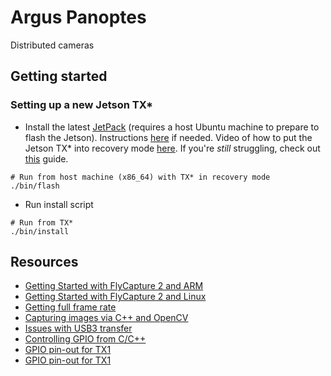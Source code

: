 # Argus Panoptes
Distributed cameras

## Getting started

### Setting up a new Jetson TX\*
- Install the latest [JetPack](https://developer.nvidia.com/embedded/jetpack) (requires a host Ubuntu machine to prepare to flash the Jetson). Instructions [here](http://docs.nvidia.com/jetpack-l4t/2_3/content/developertools/mobile/jetpack/l4t/2.3/jetpack_l4t_install.htm) if needed. Video of how to put the Jetson TX\* into recovery mode [here](https://www.youtube.com/watch?v=4JUWS9i_FCQ). If you're _still_ struggling, check out [this](https://www.slothparadise.com/setup-cuda-7-0-nvidia-jetson-tx1-jetpack-detailed/) guide.
```
# Run from host machine (x86_64) with TX* in recovery mode
./bin/flash
```
- Run install script
```
# Run from TX*
./bin/install
```

## Resources
- [Getting Started with FlyCapture 2 and ARM](http://www.ptgrey.com/KB/10357)
- [Getting Started with FlyCapture 2 and Linux](https://www.ptgrey.com/KB/10548)
- [Getting full frame rate](https://devtalk.nvidia.com/default/topic/943692/jetson-tx1/pointgrey-grasshopper-full-frame-rate-on-tx1-solved-/)
- [Capturing images via C++ and OpenCV](https://gist.github.com/kevinhughes27/5543668)
- [Issues with USB3 transfer](https://devtalk.nvidia.com/default/topic/919354/jetson-tx1/usb-3-transfer-failures)
- [Controlling GPIO from C/C++](https://github.com/jetsonhacks/jetsonTX1GPIO)
- [GPIO pin-out for TX1](http://www.jetsonhacks.com/nvidia-jetson-tx1-j21-header-pinout/)
- [GPIO pin-out for TX1](http://www.jetsonhacks.com/nvidia-jetson-tx2-j21-header-pinout/)
